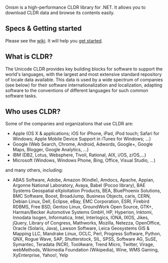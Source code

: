 Onism is a high-performance CLDR library for .NET. It allows you to download CLDR data and browse its contents easily.

## Specs & Getting started
Please see the [wiki]. It will help you [get started](https://github.com/pgolebiowski/Onism.Cldr/wiki/Getting-started).

## What is CLDR?

The Unicode CLDR provides key building blocks for software to support the world's languages, with the largest and most extensive standard repository of locale data available. This data is used by a wide spectrum of companies (see below) for their software internationalization and localization, adapting software to the conventions of different languages for such common software tasks.

## Who uses CLDR?

Some of the companies and organizations that use CLDR are:

  - Apple (OS X & applications; iOS  for iPhone, iPad, iPod touch; Safari for Windows; Apple Mobile Device Support in iTunes for Windows; …)
  - Google (Web Search, Chrome, Android, Adwords, Google+, Google Maps, Blogger, Google Analytics, …)
  - IBM (DB2, Lotus, Websphere, Tivoli, Rational, AIX, i/OS, z/OS,…)
  - Microsoft (Windows, Windows Phone, Bing, Office, Visual Studio, …)

and many others, including:
  - ABAS Software, Adobe, Amazon (Kindle), Amdocs, Apache, Appian, Argonne National Laboratory, Avaya, Babel (Pocoo library), BAE Systems Geospatial eXploitation Products, BEA, BluePhoenix Solutions, BMC Software, Boost, BroadJump, Business Objects, caris, CERN, Debian Linux, Dell, Eclipse, eBay, EMC Corporation, ESRI, Firebird RDBMS, Free BSD, Gentoo Linux, GroundWork Open Source, GTK+, Harman/Becker Automotive Systems GmbH, HP, Hyperion, Inktomi, Innodata Isogen, Informatica, Intel, Interlogics, IONA, IXOS, Jikes, jQuery, Library of Congress, Mathworks, Mozilla, Netezza, OpenOffice, Oracle (Solaris, Java), Lawson Software, Leica Geosystems GIS & Mapping LLC, Mandrake Linux, OCLC, Perl, Progress Software, Python, QNX, Rogue Wave, SAP, Shutterstock, SIL, SPSS, Software AG, SuSE, Symantec, Teradata (NCR), ToolAware, Trend Micro, Twitter, Virage, webMethods, Wikimedia Foundation (Wikipedia), Wine, WMS Gaming, XyEnterprise, Yahoo!, Yelp

[wiki]: https://github.com/pgolebiowski/Onism.Cldr/wiki
